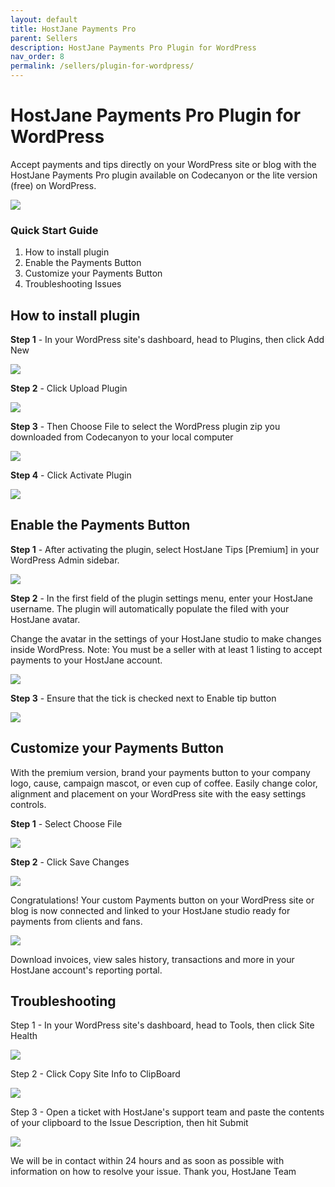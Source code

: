```yaml
---
layout: default
title: HostJane Payments Pro
parent: Sellers
description: HostJane Payments Pro Plugin for WordPress
nav_order: 8
permalink: /sellers/plugin-for-wordpress/
---
```


# HostJane Payments Pro Plugin for WordPress

Accept payments and tips directly on your WordPress site or blog with the HostJane Payments Pro plugin available on Codecanyon or the lite version (free) on WordPress.

![](/assets/documentation.jpeg)

### Quick Start Guide

1. How to install plugin
2. Enable the Payments Button
3. Customize your Payments Button
4. Troubleshooting Issues

## How to install plugin

**Step 1** - In your WordPress site's dashboard, head to Plugins, then click Add New

![](/assets/hjp1.png)

**Step 2** - Click Upload Plugin

![](/assets/hjp2.png)

**Step 3** - Then Choose File to select the WordPress plugin zip you downloaded from Codecanyon to your local computer

![](/assets/hjp3.png)

**Step 4** - Click Activate Plugin

![](/assets/hjp4.png)

## Enable the Payments Button

**Step 1** - After activating the plugin, select HostJane Tips [Premium] in your WordPress Admin sidebar.

![](/assets/hjp5.png)

**Step 2** - In the first field of the plugin settings menu, enter your HostJane username. The plugin will automatically populate the filed with your HostJane avatar. 

Change the avatar in the settings of your HostJane studio to make changes inside WordPress.
Note: You must be a seller with at least 1 listing to accept payments to your HostJane account.

![](/assets/hjp6.png)

**Step 3** - Ensure that the tick is checked next to Enable tip button

![](/assets/hjp7.png)

## Customize your Payments Button

With the premium version, brand your payments button to your company logo, cause, campaign mascot, or even cup of coffee. Easily change color, alignment and placement on your WordPress site with the easy settings controls.

**Step 1** - Select Choose File

![](/assets/hjp8.png)

**Step 2** - Click Save Changes

![](/assets/hjp9.png)

Congratulations! Your custom Payments button on your WordPress site or blog is now connected and linked to your HostJane studio ready for payments from clients and fans.

![](/assets/hjp10.png)

Download invoices, view sales history, transactions and more in your HostJane account's reporting portal.

## Troubleshooting

Step 1 - In your WordPress site's dashboard, head to Tools, then click Site Health

![](/assets/site-health.jpeg)

Step 2 - Click Copy Site Info to ClipBoard

![](/assets/site-health-2.jpeg)

Step 3 - Open a ticket with HostJane's support team and paste the contents of your clipboard to the Issue Description, then hit Submit

![](/assets/site-health-3.jpeg)

We will be in contact within 24 hours and as soon as possible with information on how to resolve your issue. Thank you, HostJane Team